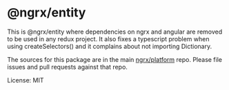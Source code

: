 # @ngrx/entity

This is @ngrx/entity where dependencies on ngrx and angular are removed to be
used in any redux project. It also fixes a typescript problem when using
createSelectors() and it complains about not importing Dictionary<T>.

The sources for this package are in the main
[ngrx/platform](https://github.com/ngrx/platform) repo. Please file issues and
pull requests against that repo.

License: MIT
